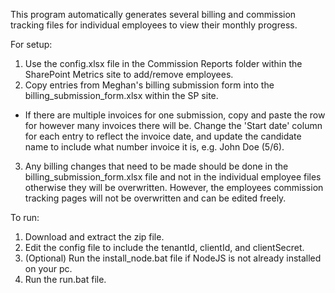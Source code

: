 This program automatically generates several billing and commission tracking files for 
individual employees to view their monthly progress.

For setup:

1. Use the config.xlsx file in the Commission Reports folder within the SharePoint Metrics site to add/remove employees.
2. Copy entries from Meghan's billing submission form into the billing_submission_form.xlsx within the SP site.
  - If there are multiple invoices for one submission, copy and paste the row for however many invoices there will be. Change the 'Start date' column for each entry to reflect the invoice date, and update the candidate name to include what number invoice it is, e.g. John Doe (5/6).
3. Any billing changes that need to be made should be done in the billing_submission_form.xlsx file and not in the individual employee files otherwise they will be overwritten. However, the employees commission tracking pages will not be overwritten and can be edited freely.

To run: 

1. Download and extract the zip file.
2. Edit the config file to include the tenantId, clientId, and clientSecret.
3. (Optional) Run the install_node.bat file if NodeJS is not already installed on your pc.
4. Run the run.bat file.
